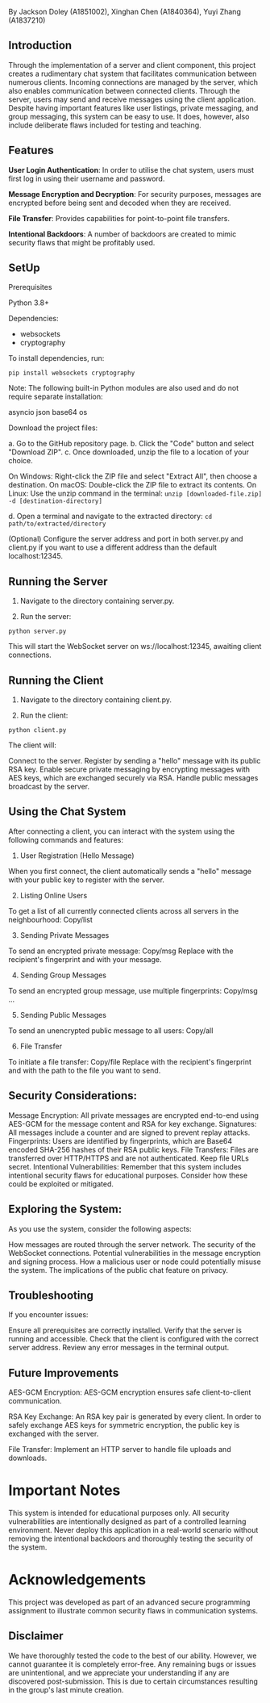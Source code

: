 By Jackson Doley (A1851002), Xinghan Chen (A1840364), Yuyi Zhang (A1837210)

## Introduction
Through the implementation of a server and client component, this project creates a rudimentary chat system that facilitates communication between numerous clients. Incoming connections are managed by the server, which also enables communication between connected clients. Through the server, users may send and receive messages using the client application. Despite having important features like user listings, private messaging, and group messaging, this system can be easy to use. It does, however, also include deliberate flaws included for testing and teaching.


## Features
**User Login Authentication**: In order to utilise the chat system, users must first log in using their username and password.

**Message Encryption and Decryption**: For security purposes, messages are encrypted before being sent and decoded when they are received.

**File Transfer**: Provides capabilities for point-to-point file transfers.

**Intentional Backdoors**: A number of backdoors are created to mimic security flaws that might be profitably used.

## SetUp
Prerequisites

Python 3.8+

Dependencies:
- websockets
- cryptography

To install dependencies, run:

`pip install websockets cryptography`

Note: The following built-in Python modules are also used and do not require separate installation:

asyncio
json
base64
os

Download the project files:

a. Go to the GitHub repository page.
b. Click the "Code" button and select "Download ZIP".
c. Once downloaded, unzip the file to a location of your choice. 

On Windows: Right-click the ZIP file and select "Extract All", then choose a destination.
On macOS: Double-click the ZIP file to extract its contents.
On Linux: Use the unzip command in the terminal:
`unzip [downloaded-file.zip] -d [destination-directory]`


d. Open a terminal and navigate to the extracted directory:
`cd path/to/extracted/directory`



(Optional) Configure the server address and port in both server.py and client.py if you want to use a different address than the default localhost:12345.

## Running the Server
1. Navigate to the directory containing server.py.

2. Run the server:
   
`python server.py`

This will start the WebSocket server on ws://localhost:12345, awaiting client connections.

## Running the Client
1. Navigate to the directory containing client.py.

2. Run the client:

`python client.py`

The client will:

Connect to the server.
Register by sending a "hello" message with its public RSA key.
Enable secure private messaging by encrypting messages with AES keys, which are exchanged securely via RSA.
Handle public messages broadcast by the server.

## Using the Chat System
After connecting a client, you can interact with the system using the following commands and features:

 1. User Registration (Hello Message)

When you first connect, the client automatically sends a "hello" message with your public key to register with the server.

 2. Listing Online Users

To get a list of all currently connected clients across all servers in the neighbourhood:
Copy/list


 3. Sending Private Messages

To send an encrypted private message:
Copy/msg <fingerprint> <message>
Replace <fingerprint> with the recipient's fingerprint and <message> with your message.

 4. Sending Group Messages

To send an encrypted group message, use multiple fingerprints:
Copy/msg <fingerprint1> <fingerprint2> ... <message>


 5. Sending Public Messages

To send an unencrypted public message to all users:
Copy/all <message>


 6. File Transfer

To initiate a file transfer:
Copy/file <fingerprint> <filepath>
Replace <fingerprint> with the recipient's fingerprint and <filepath> with the path to the file you want to send.

## Security Considerations:

Message Encryption: All private messages are encrypted end-to-end using AES-GCM for the message content and RSA for key exchange.
Signatures: All messages include a counter and are signed to prevent replay attacks.
Fingerprints: Users are identified by fingerprints, which are Base64 encoded SHA-256 hashes of their RSA public keys.
File Transfers: Files are transferred over HTTP/HTTPS and are not authenticated. Keep file URLs secret.
Intentional Vulnerabilities: Remember that this system includes intentional security flaws for educational purposes. Consider how these could be exploited or mitigated.

## Exploring the System:
As you use the system, consider the following aspects:

How messages are routed through the server network.
The security of the WebSocket connections.
Potential vulnerabilities in the message encryption and signing process.
How a malicious user or node could potentially misuse the system.
The implications of the public chat feature on privacy.

## Troubleshooting
If you encounter issues:

Ensure all prerequisites are correctly installed.
Verify that the server is running and accessible.
Check that the client is configured with the correct server address.
Review any error messages in the terminal output.

## Future Improvements
AES-GCM Encryption: AES-GCM encryption ensures safe client-to-client communication.

RSA Key Exchange: An RSA key pair is generated by every client. In order to safely exchange AES keys for symmetric encryption, the public key is exchanged with the server.

File Transfer: Implement an HTTP server to handle file uploads and downloads.

# Important Notes
This system is intended for educational purposes only.
All security vulnerabilities are intentionally designed as part of a controlled learning environment.
Never deploy this application in a real-world scenario without removing the intentional backdoors and thoroughly testing the security of the system.

# Acknowledgements
This project was developed as part of an advanced secure programming assignment to illustrate common security flaws in communication systems.

## Disclaimer
We have thoroughly tested the code to the best of our ability. However, we cannot guarantee it is completely error-free. Any remaining bugs or issues are unintentional, and we appreciate your understanding if any are discovered post-submission. This is due to certain circumstances resulting in the group's last minute creation. 
